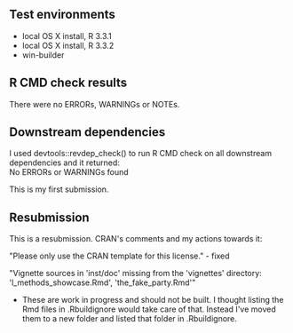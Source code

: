 ## Test environments
* local OS X install, R 3.3.1  
* local OS X install, R 3.3.2  
* win-builder

## R CMD check results  
There were no ERRORs, WARNINGs or NOTEs.  

## Downstream dependencies
I used devtools::revdep_check() to run R CMD check on all downstream dependencies and it returned:  
  No ERRORs or WARNINGs found  

This is my first submission.  

## Resubmission
This is a resubmission. CRAN's comments and my actions towards it:  

"Please only use the CRAN template for this license." - fixed

"Vignette sources in 'inst/doc' missing from the 'vignettes' 
directory: 'l_methods_showcase.Rmd', 'the_fake_party.Rmd'"  
- These are work in progress and should not be built. 
I thought listing the Rmd files in .Rbuildignore would take care of that. 
Instead I've moved them to a new folder and listed that folder in .Rbuildignore.  

